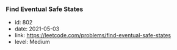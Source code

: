 ### Find Eventual Safe States

* id: 802
* date: 2021-05-03
* link: https://leetcode.com/problems/find-eventual-safe-states
* level: Medium
